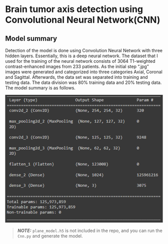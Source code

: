 # Brain tumor axis detection using Convolutional Neural Network(CNN)

## Model summary

Detection of the model is done using Convolution Neural Network with three hidden 
layers. Essentially, this is a deep neural network. The dataset that I used for the 
training of the neural network consists of 3064 T1-weighted contrast-enhanced images 
from 233 patients. As the initial step “.jpg” images were generated and categorized 
into three categories Axial, Coronal and Sagittal. Afterwards, the data set was 
separated into training and testing data. The data division was 80% training data and 
20% testing data. The model summary is as follows.

![img.png](Images/model.png)

> **_NOTE:_**  `plane_model.h5` is not included in the repo, and you 
> can run the `Cnn.py` and generate the model.